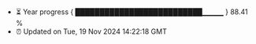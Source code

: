 - ⏳ Year progress { ██████████████████████████▁▁▁▁ } 88.41 %
- ⏰ Updated on Tue, 19 Nov 2024 14:22:18 GMT

